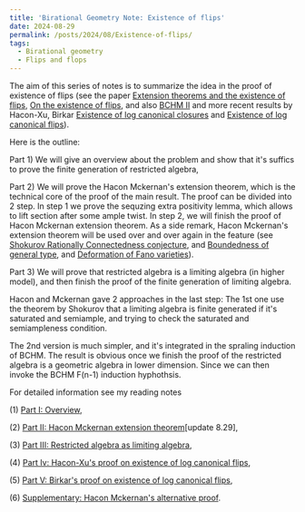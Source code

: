 ```yaml
---
title: 'Birational Geometry Note: Existence of flips'
date: 2024-08-29
permalink: /posts/2024/08/Existence-of-flips/
tags:
  - Birational geometry
  - Flips and flops
---
```


The aim of this series of notes is to summarize the idea in the proof of existence of flips (see the paper [Extension theorems and the existence of flips](https://academic.oup.com/book/6326/chapter-abstract/150033223?redirectedFrom=fulltext), [On the existence of flips](https://arxiv.org/abs/math/0507597), and also [BCHM II](https://mathscinet.ams.org/mathscinet/article?mr=2601040) and more recent results by Hacon-Xu, Birkar [Existence of log canonical closures](https://link.springer.com/article/10.1007/s00222-012-0409-0) and [Existence of log canonical flips](https://mathscinet.ams.org/mathscinet/article?mr=2929730)). 

Here is the outline: 

Part 1) We will give an overview about the problem and show that it's suffics to prove the finite generation of restricted algebra,

Part 2) We will prove the Hacon Mckernan's extension theorem, which is the technical core of the proof of the main result. The proof can be divided into 2 step. In step 1 we prove the sequzing extra positivity lemma, which allows to lift section after some ample twist. In step 2, we will finish the proof of Hacon Mckernan extension theorem. As a side remark, Hacon Mckernan's extension theorem will be used over and over again in the feature (see [Shokurov Rationally Connectedness conjecture](https://yilimath.github.io/posts/2024/08/Shokurov-Rationally-Connectedness/), and [Boundedness of general type](https://yilimath.github.io/posts/2024/08/Boundedness-general-type/), and [Deformation of Fano varieties](https://yilimath.github.io/posts/2024/08/Deformation-Fano/)).

Part 3) We will prove that restricted algebra is a limiting algebra (in higher model), and then finish the proof of the finite generation of limiting algebra. 

Hacon and Mckernan gave 2 approaches in the last step: The 1st one use the theorem by Shokurov that a limiting algebra is finite generated if it's saturated and semiample, and trying to check the saturated and semiampleness condition. 

The 2nd version is much simpler, and it's integrated in the spraling induction of BCHM. The result is obvious once we finish the proof of the restricted algebra is a geometric algebra in lower dimension. Since we can then invoke the BCHM F(n-1) induction hyphothsis.


For detailed information see my reading notes

(1) [Part I: Overview](https://yilimath.github.io/files/Birational/BCHM/ExistenceFlip.pdf),

(2) [Part II: Hacon Mckernan extension theorem](https://yilimath.github.io/files/Birational/BCHM/HaconMckernanExtension.pdf)[update 8.29],

(3) [Part III: Restricted algebra as limiting algebra](https://yilimath.github.io/files/Birational/BCHM/RestrictedAlgebra.pdf),

(4) [Part Iv: Hacon-Xu's proof on existence of log canonical flips](https://yilimath.github.io/files/Birational/BCHM/ExistenceLCFlip1.pdf),

(5) [Part V: Birkar's proof on existence of log canonical flips](https://yilimath.github.io/files/Birational/BCHM/ExistenceLCFlip2.pdf),

(6) [Supplementary: Hacon Mckernan's alternative proof](https://yilimath.github.io/files/Birational/BCHM/ExistenceFlip2.pdf).



